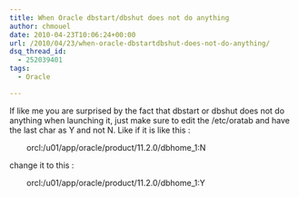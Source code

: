 ```yaml
---
title: When Oracle dbstart/dbshut does not do anything
author: chmouel
date: 2010-04-23T10:06:24+00:00
url: /2010/04/23/when-oracle-dbstartdbshut-does-not-do-anything/
dsq_thread_id:
  - 252039401
tags:
  - Oracle

---
```

If like me you are surprised by the fact that dbstart or dbshut does not do anything when launching it, just make sure to edit the /etc/oratab and have the last char as Y and not N. Like if it is like this :

<p style="padding-left: 30px;">
  orcl:/u01/app/oracle/product/11.2.0/dbhome_1:N
</p>

change it to this :

<div id="_mcePaste" style="padding-left: 30px;">
  orcl:/u01/app/oracle/product/11.2.0/dbhome_1:Y
</div>